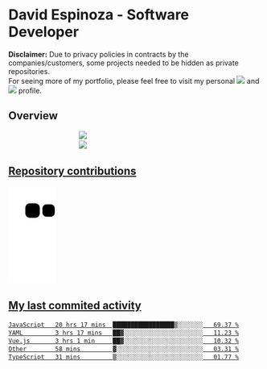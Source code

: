 # David Espinoza - Software Developer
<div id="links">
  <p>
    <strong>Disclaimer:</strong> Due to privacy policies in contracts by the companies/customers, some projects needed to be hidden as private repositories. <br />
For seeing more of my portfolio, please feel free to visit my personal <a href="https://davidespinoza.dev" target="_blank"><img src="https://img.shields.io/badge/website-000000?style=for-the-badge&logo=About.me&logoColor=white" target="_blank"></a> and <a href="https://www.linkedin.com/in/despinozap" target="_blank"><img src="https://img.shields.io/badge/LinkedIn-0077B5?style=for-the-badge&logo=linkedin&logoColor=white" target="_blank"></a> profile.
  </p>
</div>

## Overview

<div id="stats">
  <a href="https://github.com/despinozap">
  <img height="180em" style="margin: 0em 10em;" src="https://github-readme-stats.vercel.app/api?username=despinozap&show_icons=true&include_all_commits=true&count_private=true&theme=default"/>
  <img height="180em" style="margin: 0em 10em;" src="https://github-readme-stats.vercel.app/api/top-langs/?username=despinozap&layout=compact&langs_count=7&theme=default"/>
</div>
 
## Repository contributions
<div id="snake"> 

  ![Snake animation](https://github.com/despinozap/despinozap/blob/output/github-contribution-grid-snake.svg)
</div>

## My last commited activity
<!--START_SECTION:waka-->

```text
JavaScript   20 hrs 17 mins  █████████████████▒░░░░░░░   69.37 %
YAML         3 hrs 17 mins   ██▓░░░░░░░░░░░░░░░░░░░░░░   11.23 %
Vue.js       3 hrs 1 min     ██▓░░░░░░░░░░░░░░░░░░░░░░   10.32 %
Other        58 mins         ▓░░░░░░░░░░░░░░░░░░░░░░░░   03.31 %
TypeScript   31 mins         ▒░░░░░░░░░░░░░░░░░░░░░░░░   01.77 %
```

<!--END_SECTION:waka-->
